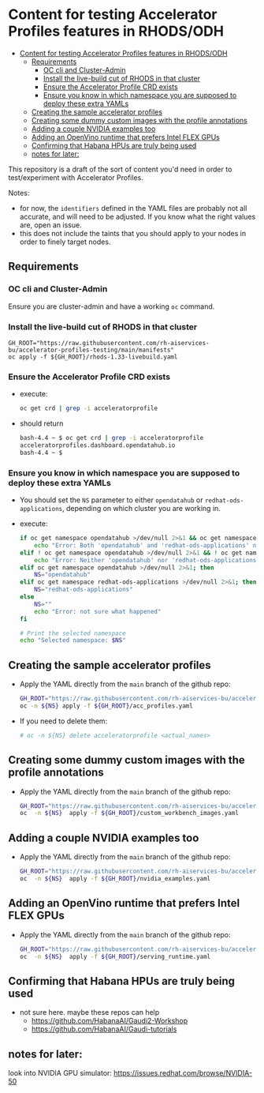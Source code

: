 # Content for testing Accelerator Profiles features in RHODS/ODH

- [Content for testing Accelerator Profiles features in RHODS/ODH](#content-for-testing-accelerator-profiles-features-in-rhodsodh)
  - [Requirements](#requirements)
    - [OC cli and Cluster-Admin](#oc-cli-and-cluster-admin)
    - [Install the live-build cut of RHODS in that cluster](#install-the-live-build-cut-of-rhods-in-that-cluster)
    - [Ensure the Accelerator Profile CRD exists](#ensure-the-accelerator-profile-crd-exists)
    - [Ensure you know in which namespace you are supposed to deploy these extra YAMLs](#ensure-you-know-in-which-namespace-you-are-supposed-to-deploy-these-extra-yamls)
  - [Creating the sample accelerator profiles](#creating-the-sample-accelerator-profiles)
  - [Creating some dummy custom images with the profile annotations](#creating-some-dummy-custom-images-with-the-profile-annotations)
  - [Adding a couple NVIDIA examples too](#adding-a-couple-nvidia-examples-too)
  - [Adding an OpenVino runtime that prefers Intel FLEX GPUs](#adding-an-openvino-runtime-that-prefers-intel-flex-gpus)
  - [Confirming that Habana HPUs are truly being used](#confirming-that-habana-hpus-are-truly-being-used)
  - [notes for later:](#notes-for-later)


This repository is a draft of the sort of content you'd need in order to test/experiment with Accelerator Profiles.

Notes:
* for now, the `identifiers` defined in the YAML files are probably not all accurate, and will need to be adjusted. If you know what the right values are, open an issue.
* this does not include the taints that you should apply to your nodes in order to finely target nodes.

## Requirements

### OC cli and Cluster-Admin

Ensure you are cluster-admin and have a working `oc` command.

### Install the live-build cut of RHODS in that cluster

```
GH_ROOT="https://raw.githubusercontent.com/rh-aiservices-bu/accelerator-profiles-testing/main/manifests"
oc apply -f ${GH_ROOT}/rhods-1.33-livebuild.yaml
```

### Ensure the Accelerator Profile CRD exists

* execute:

    ```bash
    oc get crd | grep -i acceleratorprofile
    ```

* should return

    ```bash
    bash-4.4 ~ $ oc get crd | grep -i acceleratorprofile
    acceleratorprofiles.dashboard.opendatahub.io                                       2023-08-25T18:44:23Z
    bash-4.4 ~ $
    ```

### Ensure you know in which namespace you are supposed to deploy these extra YAMLs

* You should set the `NS` parameter to either `opendatahub` or `redhat-ods-applications`, depending on which cluster you are working in.

* execute:

    ```bash
    if oc get namespace opendatahub >/dev/null 2>&1 && oc get namespace redhat-ods-applications >/dev/null 2>&1; then
        echo "Error: Both 'opendatahub' and 'redhat-ods-applications' namespaces exist."
    elif ! oc get namespace opendatahub >/dev/null 2>&1 && ! oc get namespace redhat-ods-applications >/dev/null 2>&1; then
        echo "Error: Neither 'opendatahub' nor 'redhat-ods-applications' namespaces exist."
    elif oc get namespace opendatahub >/dev/null 2>&1; then
        NS="opendatahub"
    elif oc get namespace redhat-ods-applications >/dev/null 2>&1; then
        NS="redhat-ods-applications"
    else
        NS=""
        echo "Error: not sure what happened"
    fi

    # Print the selected namespace
    echo "Selected namespace: $NS"
    ```

<!--
## Applying the fix (temporary)

**Note:** This fix is hopefully no longer required. Please do not apply it and confirm that it works without it.

* Apply the YAML directly from the `main` branch of the github repo:

    ```bash
    ## do not apply this. Confirm it works for a regular (non cluster-admin) user
    # GH_ROOT="https://raw.githubusercontent.com/rh-aiservices-bu/accelerator-profiles-testing/main/manifests"
    # oc -n ${NS} apply -f ${GH_ROOT}/fix_acc_profiles.yaml
    ```

Not sure if we need this:
https://raw.githubusercontent.com/opendatahub-io/odh-dashboard/f/accelerator-support/manifests/crd/acceleratorprofiles.opendatahub.io.crd.yaml

-->

## Creating the sample accelerator profiles

* Apply the YAML directly from the `main` branch of the github repo:

    ```bash
    GH_ROOT="https://raw.githubusercontent.com/rh-aiservices-bu/accelerator-profiles-testing/main/manifests"
    oc -n ${NS} apply -f ${GH_ROOT}/acc_profiles.yaml
    ```

* If you need to delete them:

    ```bash
    # oc -n ${NS} delete acceleratorprofile <actual_names>
    ```

## Creating some dummy custom images with the profile annotations

* Apply the YAML directly from the `main` branch of the github repo:

    ```bash
    GH_ROOT="https://raw.githubusercontent.com/rh-aiservices-bu/accelerator-profiles-testing/main/manifests"
    oc  -n ${NS}  apply -f ${GH_ROOT}/custom_workbench_images.yaml
    ```

## Adding a couple NVIDIA examples too

* Apply the YAML directly from the `main` branch of the github repo:

    ```bash
    GH_ROOT="https://raw.githubusercontent.com/rh-aiservices-bu/accelerator-profiles-testing/main/manifests"
    oc  -n ${NS}  apply -f ${GH_ROOT}/nvidia_examples.yaml
    ```

## Adding an OpenVino runtime that prefers Intel FLEX GPUs

* Apply the YAML directly from the `main` branch of the github repo:

    ```bash
    GH_ROOT="https://raw.githubusercontent.com/rh-aiservices-bu/accelerator-profiles-testing/main/manifests"
    oc  -n ${NS}  apply -f ${GH_ROOT}/serving_runtime.yaml
    ```

## Confirming that Habana HPUs are truly being used

* not sure here. maybe these repos can help
  * <https://github.com/HabanaAI/Gaudi2-Workshop>
  * <https://github.com/HabanaAI/Gaudi-tutorials>

## notes for later:

look into NVIDIA GPU simulator: <https://issues.redhat.com/browse/NVIDIA-50>